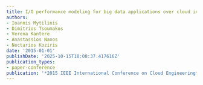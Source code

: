 ```yaml
---
title: I/O performance modeling for big data applications over cloud infrastructures
authors:
- Ioannis Mytilinis
- Dimitrios Tsoumakos
- Verena Kantere
- Anastassios Nanos
- Nectarios Koziris
date: '2015-01-01'
publishDate: '2025-10-15T18:08:37.417616Z'
publication_types:
- paper-conference
publication: '*2015 IEEE International Conference on Cloud Engineering*'
---
```

